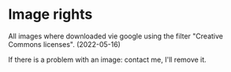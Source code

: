 # Image rights

All images where downloaded vie google using the filter "Creative Commons licenses". (2022-05-16)

If there is a problem with an image: contact me, I'll remove it.

